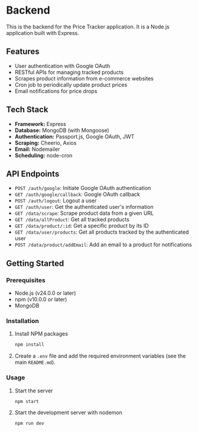 # Backend

This is the backend for the Price Tracker application. It is a Node.js application built with Express.

## Features

- User authentication with Google OAuth
- RESTful APIs for managing tracked products
- Scrapes product information from e-commerce websites
- Cron job to periodically update product prices
- Email notifications for price drops

## Tech Stack

- **Framework:** Express
- **Database:** MongoDB (with Mongoose)
- **Authentication:** Passport.js, Google OAuth, JWT
- **Scraping:** Cheerio, Axios
- **Email:** Nodemailer
- **Scheduling:** node-cron

## API Endpoints

- `POST /auth/google`: Initiate Google OAuth authentication
- `GET /auth/google/callback`: Google OAuth callback
- `POST /auth/logout`: Logout a user
- `GET /auth/user`: Get the authenticated user's information
- `GET /data/scrape`: Scrape product data from a given URL
- `GET /data/allProduct`: Get all tracked products
- `GET /data/product/:id`: Get a specific product by its ID
- `GET /data/user/products`: Get all products tracked by the authenticated user
- `POST /data/product/addEmail`: Add an email to a product for notifications

## Getting Started

### Prerequisites

- Node.js (v24.0.0 or later)
- npm (v10.0.0 or later)
- MongoDB

### Installation

1. Install NPM packages
   ```sh
   npm install
   ```
2. Create a `.env` file and add the required environment variables (see the main `README.md`).

### Usage

1. Start the server
   ```sh
   npm start
   ```
2. Start the development server with nodemon
    ```sh
    npm run dev
    ```
